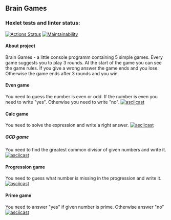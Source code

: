 ## Brain Games

### Hexlet tests and linter status:
[![Actions Status](https://github.com/KindProgrammer/frontend-project-44/actions/workflows/hexlet-check.yml/badge.svg)](https://github.com/KindProgrammer/frontend-project-44/actions)
[![Maintainability](https://api.codeclimate.com/v1/badges/9a0d2da5192ef8866b52/maintainability)](https://codeclimate.com/github/KindProgrammer/frontend-project-44/maintainability)

#### About project
Brain Games - a little console programm containing 5 simple games. Every game suggests you to play 3 rounds. At the start of the game you can see the game rules. If you give a wrong answer the game ends and you lose. Otherwise the game ends after 3 rounds and you win.

#### Even game
You need to guess the number is even or odd. If the number is even you need to write "yes". Otherwise you need to write "no".
[![asciicast](https://asciinema.org/a/BCW4OPSXiH97RN9zc8tHZhK1b.svg)](https://asciinema.org/a/BCW4OPSXiH97RN9zc8tHZhK1b)

#### Calc game
You need to solve the expression and write a right answer.
[![asciicast](https://asciinema.org/a/RBaC3ORAjD1Qig7vRDn43gC4T.svg)](https://asciinema.org/a/RBaC3ORAjD1Qig7vRDn43gC4T)

##### GCD game
You need to find the greatest common divisor of given numbers and write it.
[![asciicast](https://asciinema.org/a/PmQ5pm7Nh7tZCoOSKRDzIXLYN.svg)](https://asciinema.org/a/PmQ5pm7Nh7tZCoOSKRDzIXLYN)

#### Progression game
You need to guess what number is missing in the progression and write it.
[![asciicast](https://asciinema.org/a/n9nHLutYVj41ZdpE2bZRt8J6M.svg)](https://asciinema.org/a/n9nHLutYVj41ZdpE2bZRt8J6M)

#### Prime game
You need to answer "yes" if given number is prime. Otherwise answer "no"
[![asciicast](https://asciinema.org/a/zxtEWFmuFLdVAaLsyZj5mXIUE.svg)](https://asciinema.org/a/zxtEWFmuFLdVAaLsyZj5mXIUE)